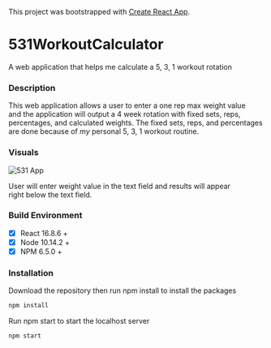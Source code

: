 This project was bootstrapped with [Create React App](https://github.com/facebook/create-react-app).

# 531WorkoutCalculator
A web application that helps me calculate a 5, 3, 1 workout rotation

### Description
This web application allows a user to enter a one rep max weight value  
and the application will output a 4 week rotation with fixed sets, reps,  
percentages, and calculated weights. The fixed sets, reps, and percentages  
are done because of *my* personal 5, 3, 1 workout routine.

### Visuals

![531 App](https://i.imgur.com/hWV2jkH.png)  

User will enter weight value in the text field and results will appear  
right below the text field.

### Build Environment
-  [x] React 16.8.6 +
-  [x] Node 10.14.2 +
-  [x] NPM 6.5.0 +

### Installation
Download the repository then run npm install to install the packages
```bash
npm install
```

Run npm start to start the localhost server
```bash
npm start
```
